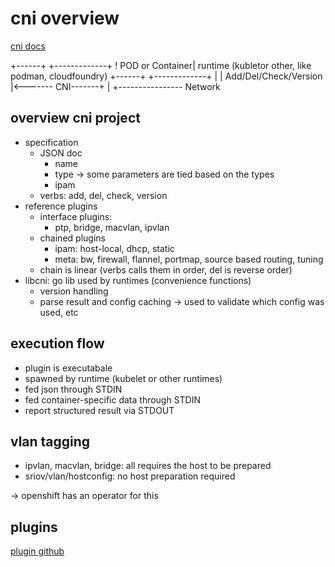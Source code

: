# cni overview

[cni docs](https://www.cni.dev)


  +------+          +-------------+
  ! POD or Container| runtime (kubletor other, like podman, cloudfoundry)
  +------+          +-------------+
     |                   | Add/Del/Check/Version
     |<------- CNI-------+
     |
     +---------------- Network



## overview cni project

- specification
    - JSON doc
        - name
        - type -> some parameters are tied based on the types
        - ipam
    - verbs: add, del, check, version
- reference plugins
    - interface plugins:
        - ptp, bridge, macvlan, ipvlan
    - chained plugins
        - ipam: host-local, dhcp, static
        - meta: bw, firewall, flannel, portmap, source based routing, tuning
    - chain is linear (verbs calls them in order, del is reverse order)
- libcni: go lib used by runtimes (convenience functions)
    - version handling
    - parse result and config caching -> used to validate which config was used, etc

## execution flow

- plugin is executabale
- spawned by runtime (kubelet or other runtimes)
- fed json through STDIN
- fed container-specific data through STDIN
- report structured result via STDOUT

## vlan tagging

- ipvlan, macvlan, bridge: all requires the host to be prepared
- sriov/vlan/hostconfig: no host preparation required

-> openshift has an operator for this

## plugins

[plugin github](https://github.com/containernetworking/plugins)